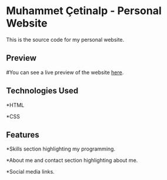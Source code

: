 # Muhammet Çetinalp - Personal Website

This is the source code for my personal website.


## Preview

#You can see a live preview of the website [here](http://muhammetcetinalp.000.pe/).


## Technologies Used

*HTML

*CSS


## Features

*Skills section highlighting my programming.

*About me and contact section highlighting about me.

*Social media links.
